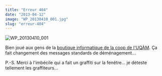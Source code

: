 ```yaml
---
title: "Erreur 404"
date: "2013-04-12"
image: "WP_20130410_001.jpg"
slug: "erreur-404"
---
```


![WP_20130410_001](images/WP_20130410_001.jpg)

Bien joué aux gens de la [boutique informatique de la coop de l'UQÀM](https://www.coopuqam.com/7-Boutique-informatique-succursale.html). Ça fait changement des messages standards de déménagement...

P.-S. Merci à l'imbécile qui a fait un graffiti sur la fenêtre... je déteste tellement les graffiteurs...

